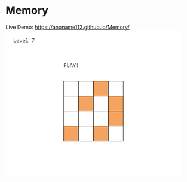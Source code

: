 # Memory
Live Demo: https://anoname112.github.io/Memory/
<br />
<a href="https://anoname112.github.io/Memory/">
   <img src="https://raw.githubusercontent.com/Anoname112/Memory/main/ss.png" title="Memory">
</a>
